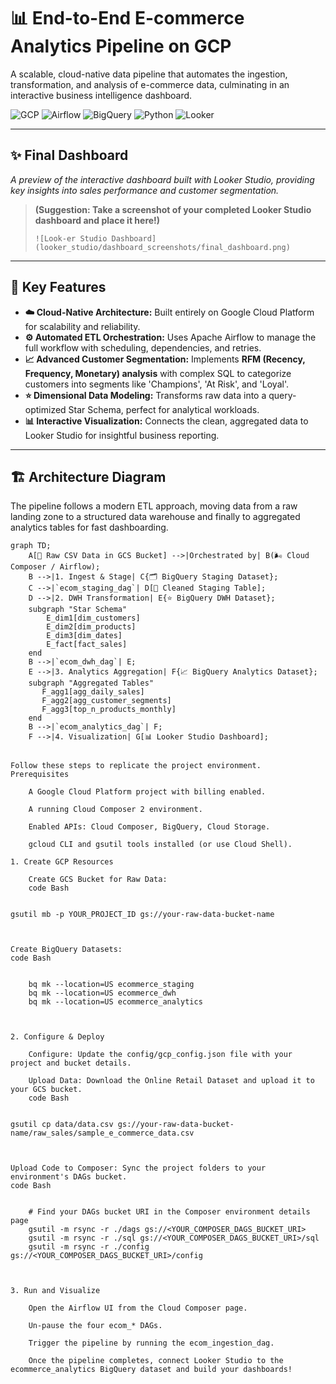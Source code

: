 # 📊 End-to-End E-commerce Analytics Pipeline on GCP

A scalable, cloud-native data pipeline that automates the ingestion, transformation, and analysis of e-commerce data, culminating in an interactive business intelligence dashboard.

![GCP](https://img.shields.io/badge/Google_Cloud-428F4?style=for-the-badge&logo=google-cloud&logoColor=white)
![Airflow](https://img.shields.io/badge/Apache_Airflow-017CEE?style=for-the-badge&logo=Apache-Airflow&logoColor=white)
![BigQuery](https://img.shields.io/badge/BigQuery-669DF6?style=for-the-badge&logo=google-bigquery&logoColor=white)
![Python](https://img.shields.io/badge/Python-3776AB?style=for-the-badge&logo=python&logoColor=white)
![Looker](https://img.shields.io/badge/Looker_Studio-4285F4?style=for-the-badge&logo=looker&logoColor=white)

---

## ✨ Final Dashboard

*A preview of the interactive dashboard built with Looker Studio, providing key insights into sales performance and customer segmentation.*

> **(Suggestion: Take a screenshot of your completed Looker Studio dashboard and place it here!)**
>
> `![Look-er Studio Dashboard](looker_studio/dashboard_screenshots/final_dashboard.png)`

---

## 🚀 Key Features

*   **☁️ Cloud-Native Architecture:** Built entirely on Google Cloud Platform for scalability and reliability.
*   **⚙️ Automated ETL Orchestration:** Uses Apache Airflow to manage the full workflow with scheduling, dependencies, and retries.
*   **📈 Advanced Customer Segmentation:** Implements **RFM (Recency, Frequency, Monetary) analysis** with complex SQL to categorize customers into segments like 'Champions', 'At Risk', and 'Loyal'.
*   **⭐ Dimensional Data Modeling:** Transforms raw data into a query-optimized Star Schema, perfect for analytical workloads.
*   **📊 Interactive Visualization:** Connects the clean, aggregated data to Looker Studio for insightful business reporting.

---

## 🏗️ Architecture Diagram

The pipeline follows a modern ETL approach, moving data from a raw landing zone to a structured data warehouse and finally to aggregated analytics tables for fast dashboarding.

```mermaid
graph TD;
    A[📂 Raw CSV Data in GCS Bucket] -->|Orchestrated by| B(🌬️ Cloud Composer / Airflow);
    B -->|1. Ingest & Stage| C{🗂️ BigQuery Staging Dataset};
    C -->|`ecom_staging_dag`| D[🧼 Cleaned Staging Table];
    D -->|2. DWH Transformation| E{⭐ BigQuery DWH Dataset};
    subgraph "Star Schema"
        E_dim1[dim_customers]
        E_dim2[dim_products]
        E_dim3[dim_dates]
        E_fact[fact_sales]
    end
    B -->|`ecom_dwh_dag`| E;
    E -->|3. Analytics Aggregation| F{📈 BigQuery Analytics Dataset};
    subgraph "Aggregated Tables"
       F_agg1[agg_daily_sales]
       F_agg2[agg_customer_segments]
       F_agg3[top_n_products_monthly]
    end
    B -->|`ecom_analytics_dag`| F;
    F -->|4. Visualization| G[📊 Looker Studio Dashboard];


Follow these steps to replicate the project environment.
Prerequisites

    A Google Cloud Platform project with billing enabled.

    A running Cloud Composer 2 environment.

    Enabled APIs: Cloud Composer, BigQuery, Cloud Storage.

    gcloud CLI and gsutil tools installed (or use Cloud Shell).

1. Create GCP Resources

    Create GCS Bucket for Raw Data:
    code Bash

    
gsutil mb -p YOUR_PROJECT_ID gs://your-raw-data-bucket-name

  

Create BigQuery Datasets:
code Bash

        
    bq mk --location=US ecommerce_staging
    bq mk --location=US ecommerce_dwh
    bq mk --location=US ecommerce_analytics

      

2. Configure & Deploy

    Configure: Update the config/gcp_config.json file with your project and bucket details.

    Upload Data: Download the Online Retail Dataset and upload it to your GCS bucket.
    code Bash

    
gsutil cp data/data.csv gs://your-raw-data-bucket-name/raw_sales/sample_e_commerce_data.csv

  

Upload Code to Composer: Sync the project folders to your environment's DAGs bucket.
code Bash

        
    # Find your DAGs bucket URI in the Composer environment details page
    gsutil -m rsync -r ./dags gs://<YOUR_COMPOSER_DAGS_BUCKET_URI>
    gsutil -m rsync -r ./sql gs://<YOUR_COMPOSER_DAGS_BUCKET_URI>/sql
    gsutil -m rsync -r ./config gs://<YOUR_COMPOSER_DAGS_BUCKET_URI>/config

      

3. Run and Visualize

    Open the Airflow UI from the Cloud Composer page.

    Un-pause the four ecom_* DAGs.

    Trigger the pipeline by running the ecom_ingestion_dag.

    Once the pipeline completes, connect Looker Studio to the ecommerce_analytics BigQuery dataset and build your dashboards!

